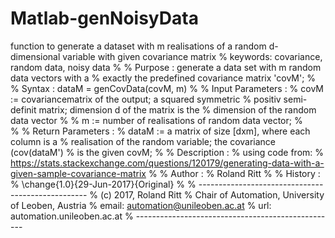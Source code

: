 # Matlab-genNoisyData
function to generate a dataset with m realisations of a random d-dimensional variable with given covariance matrix
% keywords: covariance, random data, noisy data
%
% Purpose : generate a data set with m random data vectors with a
%           exactly the predefined covariance matrix 'covM';
%
% Syntax : dataM = genCovData(covM, m)
%
% Input Parameters :
%           covM := covariancematrix of the output; a squared symmetric
%           positiv semi-definit matrix; dimension d of the matrix is the
%           dimension of the random data vector
%
%           m := number of realisations of random data vector;
%           
%
% Return Parameters :
%           dataM := a matrix of size [dxm], where each column is a
%           realisation of the random variable; the covariance (cov(dataM')
%           is the given covM;
%
% Description :
%   using code from:
%       https://stats.stackexchange.com/questions/120179/generating-data-with-a-given-sample-covariance-matrix
%
% Author : 
%    Roland Ritt
%
% History :
% \change{1.0}{29-Jun-2017}{Original}
%
% --------------------------------------------------
% (c) 2017, Roland Ritt
% Chair of Automation, University of Leoben, Austria
% email: automation@unileoben.ac.at
% url: automation.unileoben.ac.at
% --------------------------------------------------
